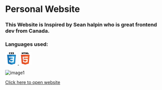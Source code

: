 # Personal Website

<h3>This Website is Inspired by Sean halpin who is great frontend dev from Canada.</h3>


<h3 align="left">Languages used:</h3>
<p align="left"> <a href="https://www.w3schools.com/css/" target="_blank"> <img src="https://raw.githubusercontent.com/devicons/devicon/master/icons/css3/css3-original-wordmark.svg" alt="css3" width="40" height="40"/> </a> <a href="https://www.w3.org/html/" target="_blank"> <img src="https://raw.githubusercontent.com/devicons/devicon/master/icons/html5/html5-original-wordmark.svg" alt="html5" width="40" height="40"/> </a></p>
</p>


![image1](https://user-images.githubusercontent.com/80406429/124240239-2e843580-db38-11eb-850c-03f60a5d9aeb.jpeg)

[Click here to open website](https://gabbar23.github.io/Personal-Website/)
